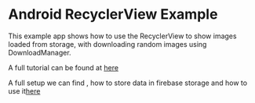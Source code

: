 # Android RecyclerView Example

This example app shows how to use the RecyclerView to show images loaded from storage, with downloading random images using DownloadManager.

A full tutorial can be found at [here](https://www.learningsomethingnew.com/how-to-use-a-recycler-view-to-show-images-from-storage)


A full setup we can find , how to store data in  firebase storage and how to use it[here](https://firebase.google.com/docs/storage)
